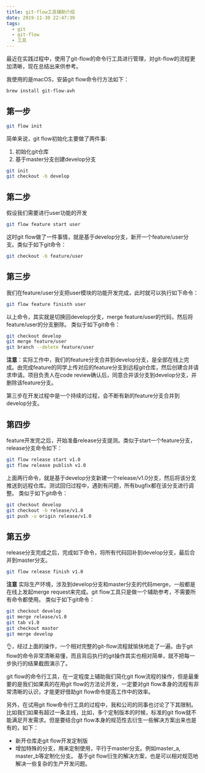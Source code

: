 ```yaml
---
title: git-flow工具辅助介绍
date: 2019-11-30 22:47:39
tags:
  - git
  - git-flow
  - 工具
---
```


最近在实践过程中，使用了git-flow的命令行工具进行管理，对git-flow的流程更加清晰，现在总结出来供参考。

我使用的是macOS，安装git flow命令行方法如下：
```bash
brew install git-flow-avh
```

## 第一步
```bash
git flow init
```
简单来说，git flow初始化主要做了两件事:
1. 初始化git仓库
2. 基于master分支创建develop分支
```bash
git init
git checkout -b develop
```

## 第二步
假设我们需要进行user功能的开发
```bash
git flow feature start user
```
这时git flow做了一件事情，就是基于develop分支，新开一个feature/user分支。类似于如下git命令：
```bash
git checkout -b feature/user
```

## 第三步
我们在feature/user分支把user模块的功能开发完成，此时就可以执行如下命令：
```bash
git flow feature finisth user
```
以上命令，其实就是切换回develop分支，merge feature/user的代码，然后将feature/user的分支删除。
类似于如下git命令：
```bash
git checkout develop
git merge feature/user
git branch --delete feature/user
```

**注意**：实际工作中，我们的feature分支合并到develop分支，是全部在线上完成。由完成feature的同学上传对应的feature分支到远程git仓库，然后创建合并请求申请。项目负责人在code review确认后，同意合并该分支到develop分支，并删除该feature分支。

第三步在开发过程中是一个持续的过程，会不断有新的feature分支合并到develop分支。

## 第四步
feature开发完之后，开始准备release分支提测。类似于start一个feature分支，release分支命令如下：
```bash
git flow release start v1.0
git flow release publish v1.0
```
上面两行命令，就是基于develop分支新建一个release/v1.0分支，然后将该分支推送到远程仓库。测试回归过程中，遇到有问题，所有bugfix都在该分支进行调整。
类似于如下git命令：
```bash
git checkout develop
git checkout -b release/v1.0
git push -u origin release/v1.0
```

## 第五步
release分支完成之后，完成如下命令，将所有代码回补到develop分支，最后合并到master分支。
```bash
git flow release finish v1.0
```
**注意** 实际生产环境，涉及到develop分支和master分支的代码merge，一般都是在线上发起merge request来完成。git flow工具只是做一个辅助参考，不需要所有命令都使用。
类似于如下git命令：
```bash
git checkout develop
git merge release/v1.0
git tab v1.0
git checkout master
git merge develop
```
👌，经过上面的操作，一个相对完整的git-flow流程就愉快地走了一遍。由于git flow的命令非常清晰易懂，而且背后执行的git操作其实也相对简单，就不把每一步执行的结果截图演示了。

git flow的命令行工具，在一定程度上辅助我们简化git flow流程的操作，但是最重要的是我们如果真的在用git flow的方法论开发，一定要对git flow本身的流程有非常清晰的认识，才能更好借助git flow命令提高工作中的效率。

另外，在试用git flow命令行工具的过程中，我和公司的同事也讨论了下其限制。比如我们如果有超过一条主线，比如，多个定制版本的时候，标准的git flow就不能满足开发需求。但是要结合git flow本身的规范性去衍生一些解决方案出来也是有的，如下：
- 新开仓库走git flow开发定制版
- 增加特殊的分支，用来定制使用，平行于master分支。例如master_a, master_b等定制化分支。
基于git flow衍生的解决方案，也是可以相对规范地解决一些复杂的生产开发问题。
